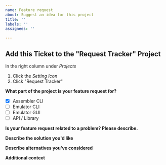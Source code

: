 ```yaml
---
name: Feature request
about: Suggest an idea for this project
title: ''
labels: ''
assignees: ''

---
```


## Add this Ticket to the "Request Tracker" Project
In the right column under _Projects_ 
 1. Click the _Setting Icon_
 2. Click "Request Tracker"
 
**What part of the project is your feature request for?**
 - [x] Assembler CLI
 - [ ] Emulator CLI
 - [ ] Emulator GUI
 - [ ] API  / Library

**Is your feature request related to a problem? Please describe.**
<!-- A clear and concise description of what the problem is. Ex. I'm always frustrated when [...] -->

**Describe the solution you'd like**
<!-- A clear and concise description of what you want to happen. -->

**Describe alternatives you've considered**
<!-- A clear and concise description of any alternative solutions or features you've considered. -->

**Additional context**
<!-- Add any other context or screenshots about the feature request here. -->
